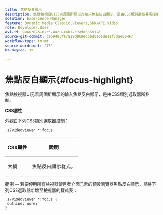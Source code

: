 ```yaml
---
title: 焦點反白顯示
description: 焦點檢視器UI元素周圍所顯示的輸入焦點反白顯示，是由CSS類別選取器所控制。
solution: Experience Manager
feature: Dynamic Media Classic,Viewers,SDK/API,Video
role: Developer,User
exl-id: 9968c67b-02cc-4ac0-8ab1-c7eda565912d
source-git-commit: ceb9483f67a19d969ecbbd01cede11f3dae86467
workflow-type: tm+mt
source-wordcount: '78'
ht-degree: 1%

---
```


# 焦點反白顯示{#focus-highlight}

焦點檢視器UI元素周圍所顯示的輸入焦點反白顯示，是由CSS類別選取器所控制。

<!--<a id="section_061E550C1C1D4DB2BD663A898895B38C"></a>-->

**CSS屬性**

外觀由下列CSS類別選取器控制：

```
.s7videoviewer *:focus
```

<table id="table_94EE3F5BBE4547C0B4943471CEE7EDE4"> 
 <thead> 
  <tr> 
   <th colname="col1" class="entry"> <p> CSS屬性 </p> </th> 
   <th colname="col2" class="entry"> <p>說明 </p> </th> 
  </tr> 
 </thead>
 <tbody> 
  <tr> 
   <td colname="col1"> <p> <span class="codeph"> 大綱 </span> </p> </td> 
   <td colname="col2"> <p>焦點反白顯示樣式。 </p> </td> 
  </tr> 
 </tbody> 
</table>

範例 — 若要停用所有檢視器使用者介面元素的預設瀏覽器焦點反白顯示，請將下列CSS選取器新增至檢視器的樣式表：

```
.s7videoviewer *:focus { 
 outline: none; 
}
```
